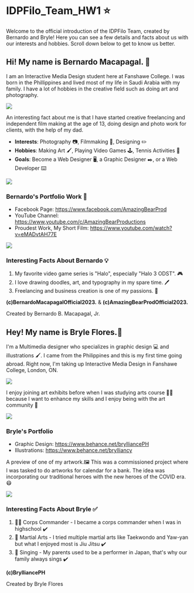 # IDPFilo_Team_HW1 :star:
Welcome to the official introduction of the IDPFilo Team, created by Bernardo and Bryle! Here you can see a few details and facts about us with our interests and hobbies. Scroll down below to get to know us better.

## Hi! My name is Bernardo Macapagal. :bear:

I am an Interactive Media Design student here at Fanshawe College. I was born in the Phillippines and lived most of my life in Saudi Arabia with my family. I have a lot of hobbies in the creative field such as doing art and photography.



<img src=/images/bernardo_cover_photo.jpg>



An interesting fact about me is that I have started creative freelancing and independent film making at the age of 13, doing design and photo work for clients, with the help of my dad.

- __Interests__: Photography :camera:, Filmmaking :movie_camera:, Designing :pencil2:
- __Hobbies__: Making Art :paintbrush:, Playing Video Games :joystick:, Tennis Activities :tennis:
- __Goals__: Become a Web Designer :desktop_computer:, a Graphic Designer :black_nib:, or a Web Developer :keyboard:



<img src=/images/company_photo.jpg>



### Bernardo's Portfolio Work :notebook:

 - Facebook Page: https://www.facebook.com/AmazingBearProd
 - YouTube Channel: https://www.youtube.com/c/AmazingBearProductions
 - Proudest Work, My Short Film: https://www.youtube.com/watch?v=eMADvtAH77E



<img src=/images/shortfilm_bernardo.jpg>


### Interesting Facts About Bernardo :bulb:

1. My favorite video game series is "Halo", especially "Halo 3 ODST". :video_game:
2. I love drawing doodles, art, and typography in my spare time. :pen:
3. Freelancing and business creation is one of my passions. :office:

__(c)BernardoMacapagalOfficial2023.__ & __(c)AmazingBearProdOfficial2023.__

Created by Bernardo B. Macapagal, Jr.


## Hey! My name is Bryle Flores.:star2:

I'm a Multimedia designer who specializes in graphic design :computer: and illustrations :paintbrush:. I came from the Philippines and this is my first time going abroad. Right now, I'm taking up Interactive Media Design in Fanshawe College, London, ON.

<img src=/images/bryle_photo1.jpg>

I enjoy joining art exhibits before when I was studying arts course :man_student: because I want to enhance my skills and I enjoy being with the art community :busts_in_silhouette:

<img src=/images/bryle_photo2_exhibit.jpg>

### Bryle's Portfolio
- Graphic Design: https://www.behance.net/brylliancePH
- Illustrations: https://www.behance.net/brylliancy

A preview of one of my artwork.:framed_picture:
 This was a commissioned project where I was tasked to do artworks for calendar for a bank. The idea was incorporating our traditional heroes with the new heroes of the COVID era. :mask: 


<img src=/images/bryle_photo3_sample1.jpg>

### Interesting Facts About Bryle :white_check_mark:
1. :policeman: Corps Commander - I became a corps commander when I was in highschool :heavy_check_mark:
2. :martial_arts_uniform: Martial Arts - I tried multiple martial arts like Taekwondo and Yaw-yan but what I enjoyed most is Jiu Jitsu :heavy_check_mark:
3. :microphone: Singing - My parents used to be a performer in Japan, that's why our family always sings :heavy_check_mark:


__(c)BrylliancePH__

Created by Bryle Flores

